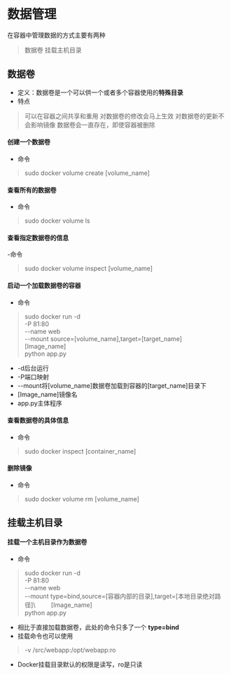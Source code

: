 # 数据管理
在容器中管理数据的方式主要有两种
> 数据卷
挂载主机目录

## 数据卷
- 定义：数据卷是一个可以供一个或者多个容器使用的**特殊目录**
- 特点
> 可以在容器之间共享和重用
> 对数据卷的修改会马上生效
> 对数据卷的更新不会影响镜像
> 数据卷会一直存在，即使容器被删除

#### 创建一个数据卷
- 命令
> sudo docker volume create [volume_name]

#### 查看所有的数据卷
- 命令
> sudo docker volume ls

#### 查看指定数据卷的信息
-命令
> sudo docker volume inspect [volume_name]

#### 启动一个加载数据卷的容器
- 命令
> sudo docker run -d\
 -P 81:80\
 --name web\
 --mount source=[volume_name],target=[target_name]\
 [Image_name]\
 python app.py

- -d后台运行
- -P端口映射
- --mount将[volume_name]数据卷加载到容器的[target_name]目录下
- [Image_name]镜像名
- app.py主体程序

#### 查看数据卷的具体信息
- 命令
> sudo docker inspect [container_name]

#### 删除镜像
- 命令
> sudo docker volume rm [volume_name]

## 挂载主机目录
#### 挂载一个主机目录作为数据卷
- 命令
> sudo docker run -d\
 -P 81:80\
 --name web\
 --mount type=bind,source=[容器内部的目录],target=[本地目录绝对路径]\  　　
 [Image_name]\
 python app.py
- 相比于直接加载数据卷，此处的命令只多了一个 **type=bind**
- 挂载命令也可以使用
> -v /src/webapp:/opt/webapp:ro
- Docker挂载目录默认的权限是读写，ro是只读
